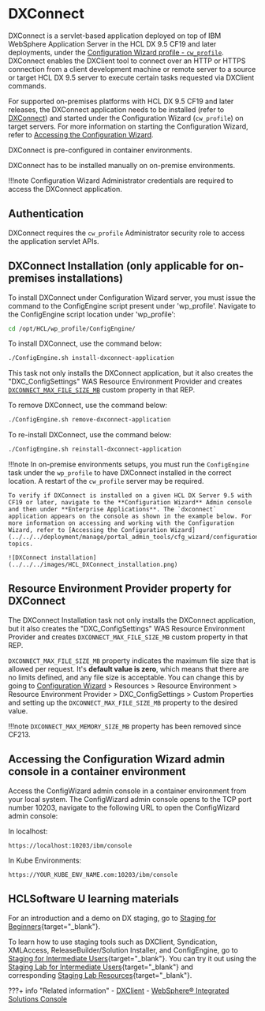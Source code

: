 # DXConnect

DXConnect is a servlet-based application deployed on top of IBM WebSphere Application Server in the HCL DX 9.5 CF19 and later deployments, under the [Configuration Wizard profile - `cw_profile`](../../../deployment/manage/portal_admin_tools/cfg_wizard/configuration/index.md). DXConnect enables the DXClient tool to connect over an HTTP or HTTPS connection from a client development machine or remote server to a source or target HCL DX 9.5 server to execute certain tasks requested via DXClient commands.

For supported on-premises platforms with HCL DX 9.5 CF19 and later releases, the DXConnect application needs to be installed (refer to [DXConnect](dxconnect.md)) and started under the Configuration Wizard (`cw_profile`) on target servers. For more information on starting the Configuration Wizard, refer to [Accessing the Configuration Wizard](../../../deployment/manage/portal_admin_tools/cfg_wizard/configuration/cw_run.md).

DXConnect is pre-configured in container environments.

DXConnect has to be installed manually on on-premise environments.

!!!note
    Configuration Wizard Administrator credentials are required to access the DXConnect application.

## Authentication

DXConnect requires the `cw_profile` Administrator security role to access the application servlet APIs.

## DXConnect Installation (only applicable for on-premises installations)

To install DXConnect under Configuration Wizard server, you must issue the command to the ConfigEngine script present under 'wp_profile'.
Navigate to the ConfigEngine script location under 'wp_profile':

```bash
cd /opt/HCL/wp_profile/ConfigEngine/
```

To install DXConnect, use the command below:

```bash
./ConfigEngine.sh install-dxconnect-application
```

This task not only installs the DXConnect application, but it also creates the "DXC\_ConfigSettings" WAS Resource Environment Provider and creates [`DXCONNECT_MAX_FILE_SIZE_MB`](#resource-environment-provider-property-for-dxconnect) custom property in that REP. 


To remove DXConnect, use the command below:

```bash
./ConfigEngine.sh remove-dxconnect-application
```

To re-install DXConnect, use the command below:

```bash
./ConfigEngine.sh reinstall-dxconnect-application
```

!!!note
    In on-premise environments setups, you must run the `ConfigEngine` task under the `wp_profile` to have DXConnect installed in the correct location. A restart of the `cw_profile` server may be required.

    To verify if DXConnect is installed on a given HCL DX Server 9.5 with CF19 or later, navigate to the **Configuration Wizard** Admin console and then under **Enterprise Applications**. The `dxconnect` application appears on the console as shown in the example below. For more information on accessing and working with the Configuration Wizard, refer to [Accessing the Configuration Wizard](../../../deployment/manage/portal_admin_tools/cfg_wizard/configuration/cw_run.md) topics.

    ![DXConnect installation](../../../images/HCL_DXConnect_installation.png)

## Resource Environment Provider property for DXConnect

The DXConnect Installation task not only installs the DXConnect application, but it also creates the "DXC\_ConfigSettings" WAS Resource Environment Provider and creates `DXCONNECT_MAX_FILE_SIZE_MB` custom property in that REP. 

`DXCONNECT_MAX_FILE_SIZE_MB` property indicates the maximum file size that is allowed per request. It's **default value is zero**, which means that there are no limits defined, and any file size is acceptable. You can change this by going to [Configuration Wizard](#accessing-the-configuration-wizard-admin-console-in-a-container-environment) > Resources > Resource Environment > Resource Environment Provider > DXC_ConfigSettings > Custom Properties and setting up the `DXCONNECT_MAX_FILE_SIZE_MB` property to the desired value.

!!!note
    `DXCONNECT_MAX_MEMORY_SIZE_MB` property has been removed since CF213.

## Accessing the Configuration Wizard admin console in a container environment

Access the ConfigWizard admin console in a container environment from your local system. The ConfigWizard admin console opens to the TCP port number 10203, navigate to the following URL to open the ConfigWizard admin console: 

In localhost:
```
https://localhost:10203/ibm/console
```

In Kube Environments:
```
https://YOUR_KUBE_ENV_NAME.com:10203/ibm/console
```

## HCLSoftware U learning materials

For an introduction and a demo on DX staging, go to [Staging for Beginners](https://hclsoftwareu.hcltechsw.com/component/axs/?view=sso_config&id=3&forward=https%3A%2F%2Fhclsoftwareu.hcltechsw.com%2Fcourses%2Flesson%2F%3Fid%3D505){target="_blank"}.

To learn how to use staging tools such as DXClient, Syndication, XMLAccess, ReleaseBuilder/Solution Installer, and ConfigEngine, go to [Staging for Intermediate Users](https://hclsoftwareu.hcltechsw.com/component/axs/?view=sso_config&id=3&forward=https%3A%2F%2Fhclsoftwareu.hcltechsw.com%2Fcourses%2Flesson%2F%3Fid%3D3328){target="_blank"}. You can try it out using the [Staging Lab for Intermediate Users](https://hclsoftwareu.hcltechsw.com/images/Lc4sMQCcN5uxXmL13gSlsxClNTU3Mjc3NTc4MTc2/DS_Academy/DX/Administrator/HDX-ADM-200_Staging_Lab.pdf){target="_blank"} and corresponding [Staging Lab Resources](https://hclsoftwareu.hcltechsw.com/images/Lc4sMQCcN5uxXmL13gSlsxClNTU3Mjc3NTc4MTc2/DS_Academy/DX/Administrator/HDX-ADM-200_Staging_Lab_Resources.zip){target="_blank"}.

???+ info "Related information"
    - [DXClient](../dxclient/index.md)
    - [WebSphere® Integrated Solutions Console](../../../deployment/manage/portal_admin_tools/WebSphere_Integrated_Solutions_Console.md)


